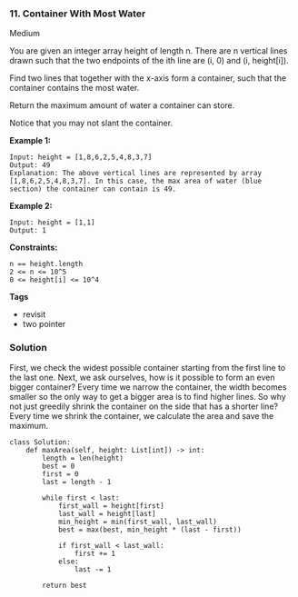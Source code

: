 ### 11. Container With Most Water
Medium

You are given an integer array height of length n. There are n vertical lines drawn such that the two endpoints of the ith line are (i, 0) and (i, height[i]).

Find two lines that together with the x-axis form a container, such that the container contains the most water.

Return the maximum amount of water a container can store.

Notice that you may not slant the container.
 

**Example 1:**
```
Input: height = [1,8,6,2,5,4,8,3,7]
Output: 49
Explanation: The above vertical lines are represented by array [1,8,6,2,5,4,8,3,7]. In this case, the max area of water (blue section) the container can contain is 49.
```

**Example 2:**
```
Input: height = [1,1]
Output: 1
``` 

**Constraints:**
```
n == height.length
2 <= n <= 10^5
0 <= height[i] <= 10^4
```

**Tags**
- revisit
- two pointer

### Solution
First, we check the widest possible container starting from the first line to the last one. Next, we ask ourselves, how is it possible to form an even bigger container? Every time we narrow the container, the width becomes smaller so the only way to get a bigger area is to find higher lines. So why not just greedily shrink the container on the side that has a shorter line? Every time we shrink the container, we calculate the area and save the maximum.
```
class Solution:
    def maxArea(self, height: List[int]) -> int:
        length = len(height)
        best = 0
        first = 0
        last = length - 1
        
        while first < last:
            first_wall = height[first]
            last_wall = height[last]
            min_height = min(first_wall, last_wall)
            best = max(best, min_height * (last - first))
            
            if first_wall < last_wall:
                first += 1
            else:
                last -= 1
        
        return best
```
